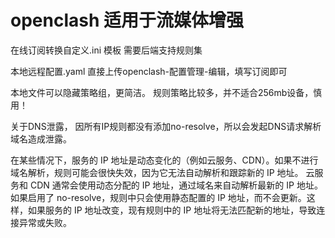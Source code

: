 # openclash 适用于流媒体增强

在线订阅转换自定义.ini 模板
需要后端支持规则集

本地远程配置.yaml
直接上传openclash-配置管理-编辑，填写订阅即可

本地文件可以隐藏策略组，更简洁。
规则策略比较多，并不适合256mb设备，慎用！

关于DNS泄露，
因所有IP规则都没有添加no-resolve，所以会发起DNS请求解析域名造成泄露。

在某些情况下，服务的 IP 地址是动态变化的（例如云服务、CDN）。如果不进行域名解析，规则可能会很快失效，因为它无法自动解析和跟踪新的 IP 地址。
云服务和 CDN 通常会使用动态分配的 IP 地址，通过域名来自动解析最新的 IP 地址。如果启用了 no-resolve，规则中只会使用静态配置的 IP 地址，而不会更新。这样，如果服务的 IP 地址改变，现有规则中的 IP 地址将无法匹配新的地址，导致连接异常或失败。
